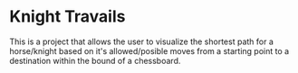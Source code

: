 # Knight Travails

This is a project that allows the user to visualize the shortest path for a horse/knight based on it's allowed/posible moves from a starting point to a destination within the bound of a chessboard.
